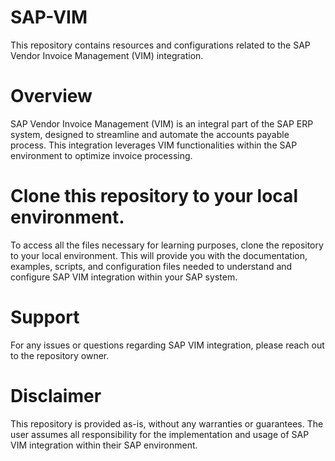 # SAP-VIM
This repository contains resources and configurations related to the SAP Vendor Invoice Management (VIM) integration.

# Overview
SAP Vendor Invoice Management (VIM) is an integral part of the SAP ERP system, designed to streamline and automate the accounts payable process. This integration leverages VIM functionalities within the SAP environment to optimize invoice processing.

# Clone this repository to your local environment.
To access all the files necessary for learning purposes, clone the repository to your local environment. This will provide you with the documentation, examples, scripts, and configuration files needed to understand and configure SAP VIM integration within your SAP system.

# Support
For any issues or questions regarding SAP VIM integration, please reach out to the repository owner.

# Disclaimer
This repository is provided as-is, without any warranties or guarantees. The user assumes all responsibility for the implementation and usage of SAP VIM integration within their SAP environment.
